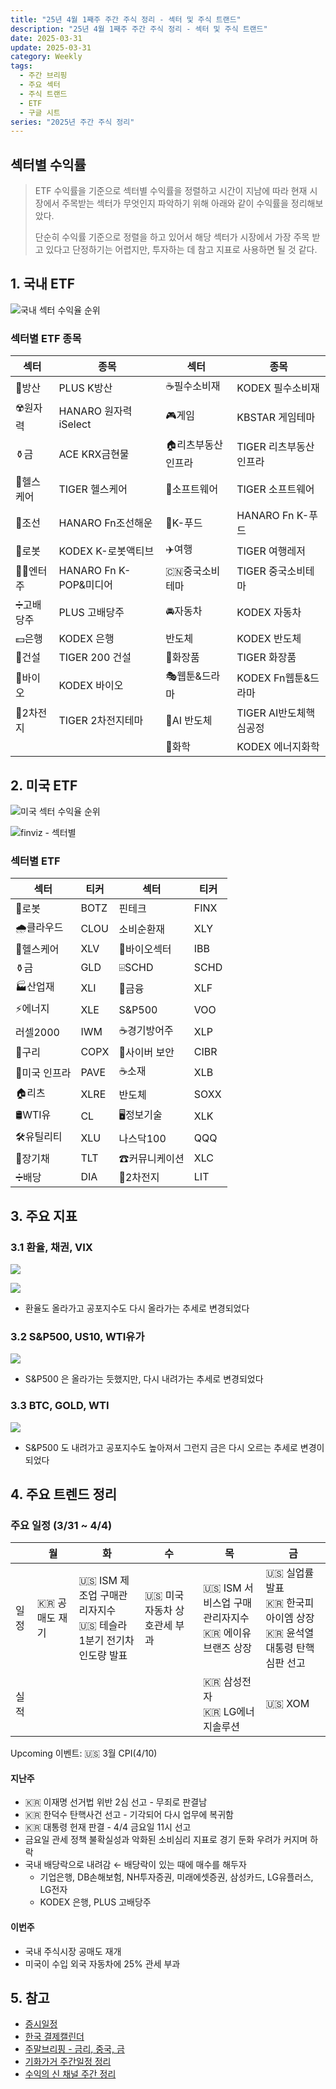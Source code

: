 ```yaml
---
title: "25년 4월 1째주 주간 주식 정리 - 섹터 및 주식 트랜드"
description: "25년 4월 1째주 주간 주식 정리 - 섹터 및 주식 트랜드"
date: 2025-03-31
update: 2025-03-31
category: Weekly
tags:
  - 주간 브리핑
  - 주요 섹터
  - 주식 트랜드
  - ETF
  - 구글 시트
series: "2025년 주간 주식 정리"
---
```


## 섹터별 수익률

> ETF 수익률을 기준으로 섹터별 수익률을 정렬하고 시간이 지남에 따라 현재 시장에서 주목받는 섹터가 무엇인지 파악하기 위해 아래와 같이 수익률을 정리해보았다.
>
> 단순히 수익률 기준으로 정렬을 하고 있어서 해당 섹터가 시장에서 가장 주목 받고 있다고 단정하기는 어렵지만, 투자하는 데 참고 지표로 사용하면 될 것 같다.

## 1. 국내 ETF

![국내 섹터 수익율 순위](image-20250331191333014.png)

### 섹터별 ETF 종목

| **섹터** | **종목**               | **섹터**      | **종목**              |
| ---------- | ---------------------- | ----------------- | ---------------------- |
| 🔫방산      | PLUS K방산             | ☕️필수소비재       | KODEX 필수소비재       |
| ☢️원자력    | HANARO 원자력iSelect   | 🎮게임             | KBSTAR 게임테마        |
| ⚱️금        | ACE KRX금현물          | 🏠리츠부동산인프라 | TIGER 리츠부동산인프라 |
| 🏥헬스케어  | TIGER 헬스케어         | 💾소프트웨어       | TIGER 소프트웨어       |
| 🚢조선      | HANARO Fn조선해운      | 🍕K-푸드           | HANARO Fn K-푸드       |
| 🤖로봇      | KODEX K-로봇액티브     | ✈️여행             | TIGER 여행레저         |
| 👩‍🎤엔터주   | HANARO Fn K-POP&미디어 | 🇨🇳중국소비테마    | TIGER 중국소비테마     |
| ➗고배당주  | PLUS 고배당주          | 🚘자동차           | KODEX 자동차           |
| 💵은행      | KODEX 은행             | 반도체            | KODEX 반도체           |
| 🚧건설      | TIGER 200 건설         | 💄화장품           | TIGER 화장품           |
| 🧬바이오    | KODEX 바이오           | 🎭웹툰&드라마      | KODEX Fn웹툰&드라마    |
| 🪫2차전지   | TIGER 2차전지테마      | 🤖AI 반도체        | TIGER AI반도체핵심공정 |
|            |                        | 🧪화학             | KODEX 에너지화학       |

## 2. 미국 ETF

![미국 섹터 수익율 순위](image-20250331191354561.png)

![finviz - 섹터별](image-20250331191404797.png)

### 섹터별 ETF

| 섹터         | **티커** | **섹터**      | **티커** |
| ------------ | -------- | ------------- | -------- |
| 🤖로봇        | BOTZ     | 핀테크        | FINX     |
| 🌧️클라우드    | CLOU     | 소비순환재    | XLY      |
| 🏥헬스케어    | XLV      | 🧬바이오섹터   | IBB      |
| ⚱️금          | GLD      | ⌹SCHD         | SCHD     |
| 🏭산업재      | XLI      | 🏦금융         | XLF      |
| ⚡️에너지      | XLE      | S&P500        | VOO      |
| 러셀2000     | IWM      | ☕️경기방어주   | XLP      |
| 🔌구리        | COPX     | 🔐사이버 보안  | CIBR     |
| 🌉미국 인프라 | PAVE     | ☕️소재         | XLB      |
| 🏠리츠        | XLRE     | 반도체        | SOXX     |
| 🛢️WTI유       | CL       | 🖥️정보기술     | XLK      |
| 🛠️유틸리티    | XLU      | 나스닥100     | QQQ      |
| 📄장기채      | TLT      | ☎커뮤니케이션 | XLC      |
| ➗배당        | DIA      | 🪫2차전지      | LIT      |



## 3. 주요 지표

### 3.1 환율, 채권, VIX

![](image-20250331191420924.png)

![](image-20250331191429059.png)

- 환율도 올라가고 공포지수도 다시 올라가는 추세로 변경되었다

### 3.2 S&P500, US10, WTI유가

![](image-20250331191444188.png)

- S&P500 은 올라가는 듯했지만, 다시 내려가는 추세로 변경되었다

### 3.3 BTC, GOLD, WTI

![](image-20250331191457676.png)

- S&P500 도 내려가고 공포지수도 높아져서 그런지 금은 다시 오르는 추세로 변경이 되었다 

## 4. 주요 트렌드 정리

### 주요 일정 (3/31 ~ 4/4)

|      | 월             | 화                                                           | 수                           | 목                                                      | 금                                                           |
| ---- | -------------- | ------------------------------------------------------------ | ---------------------------- | ------------------------------------------------------- | ------------------------------------------------------------ |
| 일정 | 🇰🇷 공매도 재기 | 🇺🇸 ISM 제조업 구매관리자지수<br/>🇺🇸 테슬라 1분기 전기차 인도량 발표 | 🇺🇸 미국 자동차 상호관세 부과 | 🇺🇸 ISM 서비스업 구매관리자지수<br/>🇰🇷 에이유브랜즈 상장 | 🇺🇸 실업률 발표<br/>🇰🇷 한국피아이엠 상장<br />🇰🇷 윤석열 대통령 탄핵심판 선고 |
| 실적 |                |                                                              |                              | 🇰🇷 삼성전자<br/>🇰🇷 LG에너지솔루션                       | 🇺🇸 XOM                                                       |

Upcoming 이벤트: 🇺🇸 3월 CPI(4/10)

#### 지난주

- 🇰🇷 이재명 선거법 위반 2심 선고 - 무죄로 판결남
- 🇰🇷 한덕수 탄핵사건 선고 - 기각되어 다시 업무에 복귀함
- 🇰🇷 대통령 헌재 판결 - 4/4 금요일 11시 선고
- 금요일 관세 정책 불확실성과 악화된 소비심리 지표로 경기 둔화 우려가 커지며 하락
- 국내 배당락으로 내려감 ← 배당락이 있는 때에 매수를 해두자
  - 기업은행, DB손해보험, NH투자증권, 미래에셋증권, 삼성카드, LG유플러스, LG전자
  - KODEX 은행, PLUS 고배당주

#### 이번주

- 국내 주식시장 공매도 재개
- 미국이 수입 외국 자동차에 25% 관세 부과

## 5. 참고

- [증시일정](https://securities.miraeasset.com/hkr/hkr1003/n13.do)
- [한국 결제캘린더](https://kr.investing.com/economic-calendar/)
- [주말브리핑 - 금리, 중국, 금](https://contents.premium.naver.com/hsacademy/hsacademy1/contents/250216155810859os)
- [기화가거 주간일정 정리](https://contents.premium.naver.com/vrally/vrally55/contents/250324032004130ec)
- [수익의 신 채널 주간 정리](https://contents.premium.naver.com/season/god/contents/250323151121298wg)
